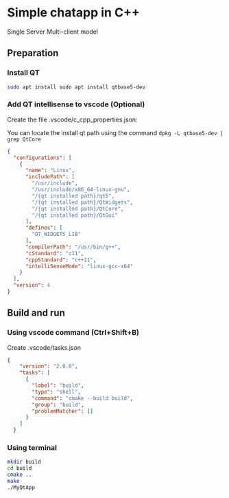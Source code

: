 # Simple chatapp in C++

Single Server Multi-client model

## Preparation

### Install QT

```sh
sudo apt install sudo apt install qtbase5-dev
```

### Add QT intellisense to vscode (Optional)

Create the file .vscode/c_cpp_properties.json:

You can locate the install qt path using the command `dpkg -L qtbase5-dev | grep QtCore`

```json
{
  "configurations": [
    {
      "name": "Linux",
      "includePath": [
        "/usr/include",
        "/usr/include/x86_64-linux-gnu",
        "/{qt installed path}/qt5",
        "/{qt installed path}/QtWidgets",
        "/{qt installed path}/QtCore",
        "/{qt installed path}/QtGui"
      ],
      "defines": [
        "QT_WIDGETS_LIB"
      ],
      "compilerPath": "/usr/bin/g++",
      "cStandard": "c11",
      "cppStandard": "c++11",
      "intelliSenseMode": "linux-gcc-x64"
    }
  ],
  "version": 4
}
```

## Build and run

### Using vscode command (Ctrl+Shift+B)

Create .vscode/tasks.json

```json
{
    "version": "2.0.0",
    "tasks": [
      {
        "label": "build",
        "type": "shell",
        "command": "cmake --build build",
        "group": "build",
        "problemMatcher": []
      }
    ]
  }
```

### Using terminal

```sh
mkdir build
cd build
cmake ..
make
./MyQtApp
```
